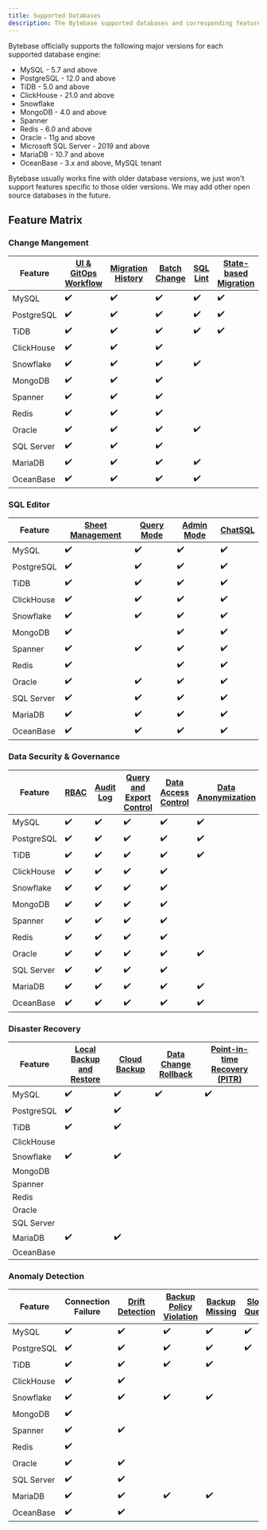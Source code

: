```yaml
---
title: Supported Databases
description: The Bytebase supported databases and corresponding feature matrix
---
```


Bytebase officially supports the following major versions for each supported database engine:

- MySQL - 5.7 and above
- PostgreSQL - 12.0 and above
- TiDB - 5.0 and above
- ClickHouse - 21.0 and above
- Snowflake
- MongoDB - 4.0 and above
- Spanner
- Redis - 6.0 and above
- Oracle - 11g and above
- Microsoft SQL Server - 2019 and above
- MariaDB - 10.7 and above
- OceanBase - 3.x and above, MySQL tenant

Bytebase usually works fine with older database versions, we just won't support features specific to those older versions. We may add other open source databases in the future.

## Feature Matrix

### Change Mangement

| Feature    | [UI & GitOps Workflow](/docs/concepts/database-change-workflow) | [Migration History](/docs/change-database/migration-history) | [Batch Change](/docs/change-database/batch-change) | [SQL Lint](/docs/sql-review/review-policy/overview) | [State-based Migration](/docs/change-database/state-based-migration) | [Schema Editor](/docs/change-database/schema-editor) | [Online Schema Change](/docs/change-database/online-schema-migration-for-mysql) |
| ---------- | --------------------------------------------------------------- | ------------------------------------------------------------ | -------------------------------------------------- | --------------------------------------------------- | -------------------------------------------------------------------- | ---------------------------------------------------- | ------------------------------------------------------------------------------- |
| MySQL      | ✔️                                                              | ✔️                                                           | ✔️                                                 | ✔️                                                  | ✔️                                                                   | ✔️                                                   | ✔️                                                                              |
| PostgreSQL | ✔️                                                              | ✔️                                                           | ✔️                                                 | ✔️                                                  | ✔️                                                                   | ✔️                                                   |                                                                                 |
| TiDB       | ✔️                                                              | ✔️                                                           | ✔️                                                 | ✔️                                                  | ✔️                                                                   | ✔️                                                   |
| ClickHouse | ✔️                                                              | ✔️                                                           | ✔️                                                 |                                                     |                                                                      |                                                      |                                                                                 |
| Snowflake  | ✔️                                                              | ✔️                                                           | ✔️                                                 | ✔️                                                  |                                                                      |                                                      |                                                                                 |
| MongoDB    | ✔️                                                              | ✔️                                                           | ✔️                                                 |                                                     |                                                                      |                                                      |                                                                                 |
| Spanner    | ✔️                                                              | ✔️                                                           | ✔️                                                 |                                                     |                                                                      |                                                      |                                                                                 |
| Redis      | ✔️                                                              | ✔️                                                           | ✔️                                                 |                                                     |                                                                      |                                                      |                                                                                 |
| Oracle     | ✔️                                                              | ✔️                                                           | ✔️                                                 | ✔️                                                  |                                                                      |                                                      |                                                                                 |
| SQL Server | ✔️                                                              | ✔️                                                           | ✔️                                                 |                                                     |                                                                      |                                                      |                                                                                 |
| MariaDB    | ✔️                                                              | ✔️                                                           | ✔️                                                 | ✔️                                                  |                                                                      |                                                      |                                                                                 |
| OceanBase  | ✔️                                                              | ✔️                                                           | ✔️                                                 | ✔️                                                  |                                                                      |                                                      |                                                                                 |

### SQL Editor

| Feature    | [Sheet Management](/docs/sql-editor/manage-sql-scripts) | [Query Mode](/docs/sql-editor/run-queries) | [Admin Mode](/docs/sql-editor/admin-mode) | [ChatSQL](/docs/sql-editor/chatsql) |
| ---------- | ------------------------------------------------------- | ------------------------------------------ | ----------------------------------------- | ----------------------------------- |
| MySQL      | ✔️                                                      | ✔️                                         | ✔️                                        | ✔️                                  |
| PostgreSQL | ✔️                                                      | ✔️                                         | ✔️                                        | ✔️                                  |
| TiDB       | ✔️                                                      | ✔️                                         | ✔️                                        | ✔️                                  |
| ClickHouse | ✔️                                                      | ✔️                                         | ✔️                                        | ✔️                                  |
| Snowflake  | ✔️                                                      | ✔️                                         | ✔️                                        | ✔️                                  |
| MongoDB    | ✔️                                                      |                                            | ✔️                                        | ✔️                                  |
| Spanner    | ✔️                                                      | ✔️                                         | ✔️                                        | ✔️                                  |
| Redis      | ✔️                                                      |                                            | ✔️                                        | ✔️                                  |
| Oracle     | ✔️                                                      | ✔️                                         | ✔️                                        | ✔️                                  |
| SQL Server | ✔️                                                      | ✔️                                         | ✔️                                        | ✔️                                  |
| MariaDB    | ✔️                                                      | ✔️                                         | ✔️                                        | ✔️                                  |
| OceanBase  | ✔️                                                      | ✔️                                         | ✔️                                        | ✔️                                  |

### Data Security & Governance

| Feature    | [RBAC](/docs/concepts/roles-and-permissions) | [Audit Log](/docs/security/audit-log) | [Query and Export Control](/docs/security/data-query/) | [Data Access Control](/docs/security/data-access-control) | [Data Anonymization](/docs/security/anonymize-data) |
| ---------- | -------------------------------------------- | ------------------------------------- | ------------------------------------------------------ | --------------------------------------------------------- | --------------------------------------------------- |
| MySQL      | ✔️                                           | ✔️                                    | ✔️                                                     | ✔️                                                        | ✔️                                                  |
| PostgreSQL | ✔️                                           | ✔️                                    | ✔️                                                     | ✔️                                                        | ✔️                                                  |
| TiDB       | ✔️                                           | ✔️                                    | ✔️                                                     | ✔️                                                        | ✔️                                                  |
| ClickHouse | ✔️                                           | ✔️                                    | ✔️                                                     | ✔️                                                        |                                                     |
| Snowflake  | ✔️                                           | ✔️                                    | ✔️                                                     | ✔️                                                        |                                                     |
| MongoDB    | ✔️                                           | ✔️                                    | ✔️                                                     | ✔️                                                        |                                                     |
| Spanner    | ✔️                                           | ✔️                                    | ✔️                                                     | ✔️                                                        |                                                     |
| Redis      | ✔️                                           | ✔️                                    | ✔️                                                     | ✔️                                                        |                                                     |
| Oracle     | ✔️                                           | ✔️                                    | ✔️                                                     | ✔️                                                        | ✔️                                                  |
| SQL Server | ✔️                                           | ✔️                                    | ✔️                                                     | ✔️                                                        |                                                     |
| MariaDB    | ✔️                                           | ✔️                                    | ✔️                                                     | ✔️                                                        | ✔️                                                  |
| OceanBase  | ✔️                                           | ✔️                                    | ✔️                                                     | ✔️                                                        | ✔️                                                  |

### Disaster Recovery

| Feature    | [Local Backup and Restore](/docs/disaster-recovery/backup) | [Cloud Backup](/docs/disaster-recovery//backup/#cloud-storage) | [Data Change Rollback](/docs/change-database/rollback-data-changes) | [Point-in-time Recovery (PITR)](/docs/disaster-recovery/point-in-time-recovery-for-mysql) |
| ---------- | ---------------------------------------------------------- | -------------------------------------------------------------- | ------------------------------------------------------------------- | ----------------------------------------------------------------------------------------- |
| MySQL      | ✔️                                                         | ✔️                                                             | ✔️                                                                  | ✔️                                                                                        |
| PostgreSQL | ✔️                                                         | ✔️                                                             |                                                                     |                                                                                           |
| TiDB       | ✔️                                                         | ✔️                                                             |                                                                     |                                                                                           |
| ClickHouse |                                                            |                                                                |                                                                     |                                                                                           |
| Snowflake  | ✔️                                                         | ✔️                                                             |                                                                     |                                                                                           |
| MongoDB    |                                                            |                                                                |                                                                     |                                                                                           |
| Spanner    |                                                            |                                                                |                                                                     |                                                                                           |
| Redis      |                                                            |                                                                |                                                                     |                                                                                           |
| Oracle     |                                                            |                                                                |                                                                     |                                                                                           |
| SQL Server |                                                            |                                                                |                                                                     |                                                                                           |
| MariaDB    | ✔️                                                         | ✔️                                                             |                                                                     |                                                                                           |
| OceanBase  |                                                            |                                                                |                                                                     |                                                                                           |

### Anomaly Detection

| Feature    | Connection Failure | [Drift Detection](/docs/change-database/drift-detection) | [Backup Policy Violation](/docs/administration/environment-policy/backup-schedule-policy) | [Backup Missing](/docs/disaster-recovery//backup) | [Slow Query](/docs/slow-query/overview/) |
| ---------- | ------------------ | -------------------------------------------------------- | ----------------------------------------------------------------------------------------- | ------------------------------------------------- | ---------------------------------------- |
| MySQL      | ✔️                 | ✔️                                                       | ✔️                                                                                        | ✔️                                                | ✔️                                       |
| PostgreSQL | ✔️                 | ✔️                                                       | ✔️                                                                                        | ✔️                                                | ✔️                                       |
| TiDB       | ✔️                 | ✔️                                                       | ✔️                                                                                        | ✔️                                                |                                          |
| ClickHouse | ✔️                 | ✔️                                                       |                                                                                           |                                                   |                                          |
| Snowflake  | ✔️                 | ✔️                                                       | ✔️                                                                                        | ✔️                                                |                                          |
| MongoDB    | ✔️                 |                                                          |                                                                                           |                                                   |                                          |
| Spanner    | ✔️                 | ✔️                                                       |                                                                                           |                                                   |                                          |
| Redis      | ✔️                 |                                                          |                                                                                           |                                                   |                                          |
| Oracle     | ✔️                 | ✔️                                                       |                                                                                           |                                                   |                                          |
| SQL Server | ✔️                 | ✔️                                                       |                                                                                           |                                                   |                                          |
| MariaDB    | ✔️                 | ✔️                                                       | ✔️                                                                                        | ✔️                                                |                                          |
| OceanBase  | ✔️                 | ✔️                                                       |                                                                                           |                                                   |                                          |
